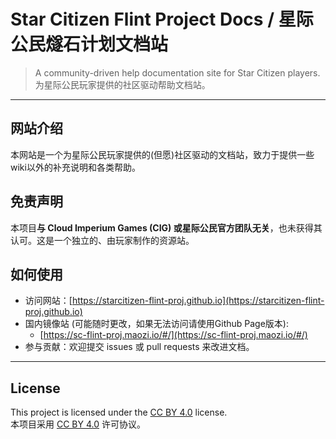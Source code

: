# Star Citizen Flint Project Docs / 星际公民燧石计划文档站

> A community-driven help documentation site for Star Citizen players.  
> 为星际公民玩家提供的社区驱动帮助文档站。

---

## 网站介绍
本网站是一个为星际公民玩家提供的(但愿)社区驱动的文档站，致力于提供一些wiki以外的补充说明和各类帮助。


## 免责声明  
本项目**与 Cloud Imperium Games (CIG) 或星际公民官方团队无关**，也未获得其认可。这是一个独立的、由玩家制作的资源站。  

## 如何使用
- 访问网站：[https://starcitizen-flint-proj.github.io](https://starcitizen-flint-proj.github.io)  
- 国内镜像站 (可能随时更改，如果无法访问请使用Github Page版本): 
    - [https://sc-flint-proj.maozi.io/#/](https://sc-flint-proj.maozi.io/#/)
- 参与贡献：欢迎提交 issues 或 pull requests 来改进文档。  

---

## **License**
This project is licensed under the [CC BY 4.0](https://creativecommons.org/licenses/by/4.0/) license.  
本项目采用 [CC BY 4.0](https://creativecommons.org/licenses/by/4.0/) 许可协议。
